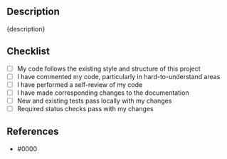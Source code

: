 ## Description

{description}

## Checklist

- [ ] My code follows the existing style and structure of this project
- [ ] I have commented my code, particularly in hard-to-understand areas
- [ ] I have performed a self-review of my code
- [ ] I have made corresponding changes to the documentation
- [ ] New and existing tests pass locally with my changes
- [ ] Required status checks pass with my changes

## References

- #0000
